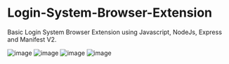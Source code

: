 # Login-System-Browser-Extension

Basic Login System Browser Extension using Javascript, NodeJs, Express and Manifest V2.


![image](https://github.com/scelly01/Login-System-Browser-Extension/assets/92203911/96edb295-6bc2-43ad-92c6-24421fdbe2ed)
![image](https://github.com/scelly01/Login-System-Browser-Extension/assets/92203911/6cebc50d-08c6-48f3-9126-3fecea5d49ce)
![image](https://github.com/scelly01/Login-System-Browser-Extension/assets/92203911/f5e17713-a65c-436b-86e9-c1321f94adad)
![image](https://github.com/scelly01/Login-System-Browser-Extension/assets/92203911/371a891b-3bba-4ec7-a284-e0e934df24c1)


